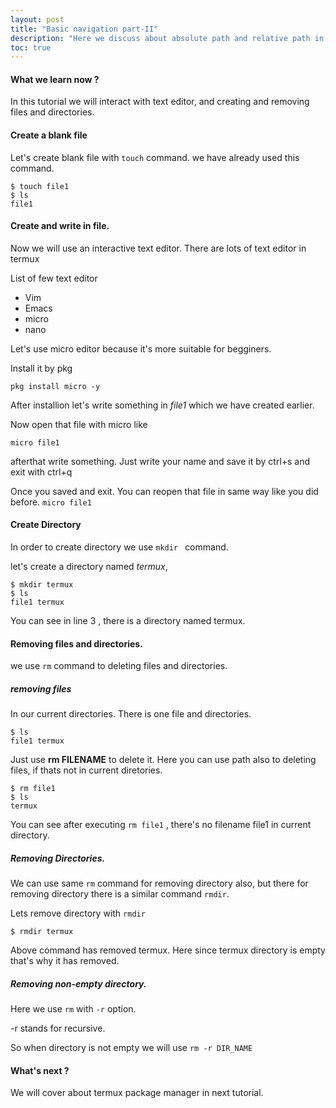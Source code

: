```yaml
---
layout: post
title: "Basic navigation part-II"
description: "Here we discuss about absolute path and relative path in termux,cover $PREFIX and few more things which makes termux different from standard linux."
toc: true
---
```


#### What we learn now ?

In this tutorial we will interact with text editor, and creating and removing files and directories.



#### Create a blank file

Let's create blank file with `touch` command. we have already used this command.

```
$ touch file1
$ ls
file1
```

#### Create and write in file.

Now we will use an interactive text editor. There are lots of text editor in termux

List of few text editor
* Vim
* Emacs
* micro
* nano 

Let's use micro editor because it's more suitable for begginers.

Install it by pkg

`pkg install micro -y`


After installion let's write something in *file1* which we have created earlier.

Now open that file with micro like

`micro file1`

afterthat write something. Just write your name and save it by ctrl+s and exit with ctrl+q

Once you saved and exit. You can reopen that file in same way like you did before.
`micro file1`

#### Create Directory

In order to create directory we use `mkdir ` command.

let's create a directory named *termux*, 
```
$ mkdir termux
$ ls
file1 termux
```

You can see in line 3 , there is a directory named termux.

#### Removing files and directories.

we use `rm` command to deleting files and directories.
##### removing files
In our current directories. There is one file and directories.

```
$ ls
file1 termux
```

Just use **rm FILENAME** to delete it.
Here you can use path also to deleting files, if thats not in current diretories.


```
$ rm file1
$ ls 
termux
```

You can see after executing `rm file1` , there's no filename file1 in current directory.

##### Removing Directories.

We can  use same `rm` command for removing directory also, but there for removing directory there is a similar command `rmdir`.

Lets remove directory with `rmdir`

```
$ rmdir termux
```

Above command has removed termux. Here since termux directory is empty that's why it has removed.

##### Removing non-empty directory.

Here we use `rm` with `-r` option.

-r stands for recursive.

So when directory is not empty we will use `rm -r DIR_NAME`



#### What's next ?

We will cover about termux package manager in next tutorial.
